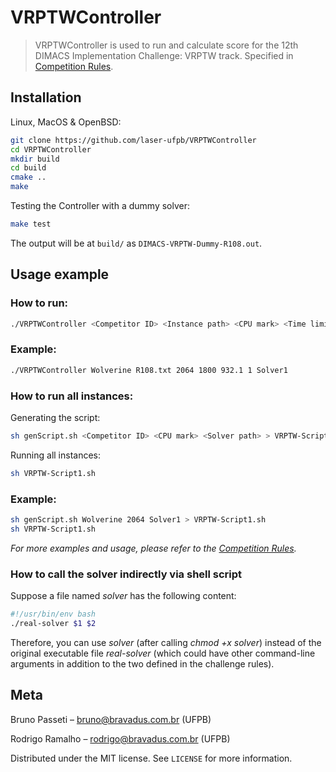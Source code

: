# VRPTWController
> VRPTWController is used to run and calculate score for the 12th DIMACS Implementation Challenge: VRPTW track. Specified in [Competition Rules](http://dimacs.rutgers.edu/files/8816/3061/5606/VRPTW_Competition_Rules.pdf).

## Installation

Linux, MacOS & OpenBSD:

```sh
git clone https://github.com/laser-ufpb/VRPTWController
cd VRPTWController
mkdir build
cd build
cmake ..
make
```

Testing the Controller with a dummy solver:

```sh
make test
```

The output will be at `build/` as `DIMACS-VRPTW-Dummy-R108.out`.

## Usage example

### How to run:
```sh
./VRPTWController <Competitor ID> <Instance path> <CPU mark> <Time limit> <Instance BKS> <If BKS is optimal [0/1]> <Path to solver>
```

### Example:
```sh
./VRPTWController Wolverine R108.txt 2064 1800 932.1 1 Solver1
```

### How to run all instances:
Generating the script:
```sh
sh genScript.sh <Competitor ID> <CPU mark> <Solver path> > VRPTW-Script1.sh
```
Running all instances:
```sh
sh VRPTW-Script1.sh
```

### Example:
```sh
sh genScript.sh Wolverine 2064 Solver1 > VRPTW-Script1.sh
sh VRPTW-Script1.sh
```
_For more examples and usage, please refer to the [Competition Rules](http://dimacs.rutgers.edu/files/8816/3061/5606/VRPTW_Competition_Rules.pdf)._

### How to call the solver indirectly via shell script
Suppose a file named <i>solver</i> has the following content:
```sh
#!/usr/bin/env bash
./real-solver $1 $2 
```
Therefore, you can use <i>solver</i> (after calling <i>chmod +x solver</i>) instead of the original executable file <i>real-solver</i> (which could have other command-line arguments in addition to the two defined in the challenge rules). 

## Meta

Bruno Passeti – bruno@bravadus.com.br (UFPB)

Rodrigo Ramalho – rodrigo@bravadus.com.br (UFPB)

Distributed under the MIT license. See ``LICENSE`` for more information.
